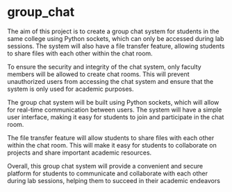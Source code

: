 # group_chat
The aim of this project is to create a group chat system for students in the same college using Python sockets, which can only be accessed during lab sessions. The system will also have a file transfer feature, allowing students to share files with each other within the chat room.

To ensure the security and integrity of the chat system, only faculty members will be allowed to create chat rooms. This will prevent unauthorized users from accessing the chat system and ensure that the system is only used for academic purposes.

The group chat system will be built using Python sockets, which will allow for real-time communication between users. The system will have a simple user interface, making it easy for students to join and participate in the chat room.

The file transfer feature will allow students to share files with each other within the chat room. This will make it easy for students to collaborate on projects and share important academic resources.

Overall, this group chat system will provide a convenient and secure platform for students to communicate and collaborate with each other during lab sessions, helping them to succeed in their academic endeavors
